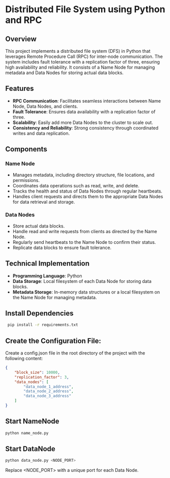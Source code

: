 # Distributed File System using Python and RPC

## Overview

This project implements a distributed file system (DFS) in Python that leverages Remote Procedure Call (RPC) for inter-node communication. The system includes fault tolerance with a replication factor of three, ensuring high availability and reliability. It consists of a Name Node for managing metadata and Data Nodes for storing actual data blocks.

## Features

- **RPC Communication**: Facilitates seamless interactions between Name Node, Data Nodes, and clients.
- **Fault Tolerance**: Ensures data availability with a replication factor of three.
- **Scalability**: Easily add more Data Nodes to the cluster to scale out.
- **Consistency and Reliability**: Strong consistency through coordinated writes and data replication.

## Components

### Name Node
- Manages metadata, including directory structure, file locations, and permissions.
- Coordinates data operations such as read, write, and delete.
- Tracks the health and status of Data Nodes through regular heartbeats.
- Handles client requests and directs them to the appropriate Data Nodes for data retrieval and storage.

### Data Nodes
- Store actual data blocks.
- Handle read and write requests from clients as directed by the Name Node.
- Regularly send heartbeats to the Name Node to confirm their status.
- Replicate data blocks to ensure fault tolerance.

## Technical Implementation

- **Programming Language**: Python
- **Data Storage**: Local filesystem of each Data Node for storing data blocks.
- **Metadata Storage**: In-memory data structures or a local filesystem on the Name Node for managing metadata.

## Install Dependencies
```sh
 pip install -r requirements.txt
```
## Create the Configuration File:
Create a config.json file in the root directory of the project with the following content:
```json
{
    "block_size": 10000,
    "replication_factor": 3,
    "data_nodes": [
        "data_node_1_address",
        "data_node_2_address",
        "data_node_3_address"
    ]
}

```

## Start NameNode
```sh
python name_node.py
```

## Start DataNode
```sh
python data_node.py <NODE_PORT>
```
Replace <NODE_PORT> with a unique port for each Data Node.

